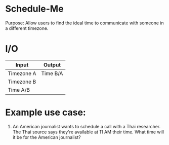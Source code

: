 # Schedule-Me

Purpose:
Allow users to find the ideal time to communicate with someone in a different timezone.

# I/O

| Input         | Output        |
|---------------|---------------|
| Timezone A    | Time B/A      |
| Timezone B    |               |
| Time A/B      |               |


# Example use case:
1. An American journalist wants to schedule a call with a Thai researcher. The Thai source says they're available at 11 AM their time. What time will it be for the American journalist?
